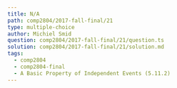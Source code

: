 ```yaml
---
title: N/A
path: comp2804/2017-fall-final/21
type: multiple-choice
author: Michiel Smid
question: comp2804/2017-fall-final/21/question.ts
solution: comp2804/2017-fall-final/21/solution.md
tags:
  - comp2804
  - comp2804-final
  - A Basic Property of Independent Events (5.11.2)
---
```


